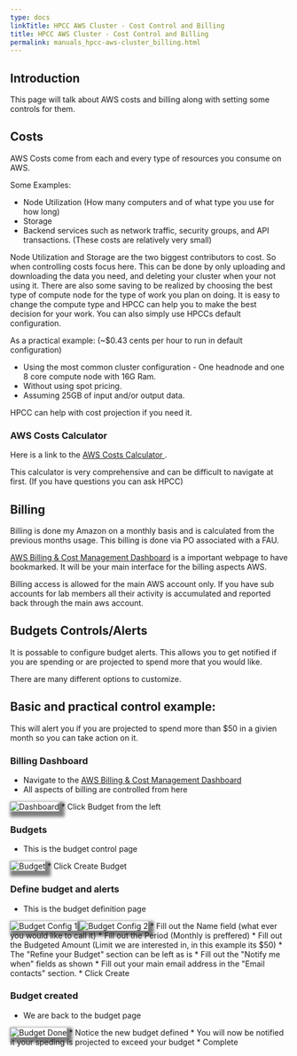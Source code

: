 ```yaml
---
type: docs
linkTitle: HPCC AWS Cluster - Cost Control and Billing
title: HPCC AWS Cluster - Cost Control and Billing
permalink: manuals_hpcc-aws-cluster_billing.html
---
```


## Introduction
This page will talk about AWS costs and billing along with setting some controls for them.

## Costs

AWS Costs come from each and every type of resources you consume on AWS.

Some Examples:

* Node Utilization (How many computers and of what type you use for how long)
* Storage
* Backend services such as network traffic, security groups, and API transactions. (These costs are relatively very small)

Node Utilization and Storage are the two biggest contributors to cost. So when controlling costs focus here.
This can be done by only uploading and downloading the data you need, and deleting your cluster when your not using it.
There are also some saving to be realized by choosing the best type of compute node for the type of work you plan on doing.
It is easy to change the compute type and HPCC can help you to make the best decision for your work.
You can also simply use HPCCs default configuration.

As a practical example: (~$0.43 cents per hour to run in default configuration)

* Using the most common cluster configuration - One headnode and one 8 core compute node with 16G Ram.
* Without using spot pricing.
* Assuming 25GB of input and/or output data.

HPCC can help with cost projection if you need it.

### AWS Costs Calculator

Here is a link to the <a href="https://calculator.s3.amazonaws.com/index.html" target="_blank"> AWS Costs Calculator </a>.

This calculator is very comprehensive and can be difficult to navigate at first. (If you have questions you can ask HPCC)

## Billing

Billing is done my Amazon on a monthly basis and is calculated from the previous months usage. This billing is done via PO associated with a FAU.

<a href="https://console.aws.amazon.com/billing/home#/" target="_blank">AWS Billing & Cost Management Dashboard</a> is a important webpage to have bookmarked.
It will be your main interface for the billing aspects AWS.

Billing access is allowed for the main AWS account only. If you have sub accounts for lab members all their activity is accumulated and reported back through the main aws account.


##  Budgets Controls/Alerts

It is possable to configure budget alerts. This allows you to get notified if you are spending or are projected to spend more that you would like.

There are many different options to customize.

## Basic and practical control example:

This will alert you if you are projected to spend more than $50 in a givien month so you can take action on it.

### Billing Dashboard
* Navigate to the <a href="https://console.aws.amazon.com/billing/home#/" target="_blank">AWS Billing & Cost Management Dashboard</a> 
* All aspects of billing are controlled from here
<img style="box-shadow:5px 5px 5px 5px grey" src="images/cloud-aws-billing-dashboard.png" title="Dashboard" alt="Dashboard">
* Click Budget from the left

### Budgets
* This is the budget control page
<img style="box-shadow:5px 5px 5px 5px grey" src="images/cloud-aws-billing-budget1.png" title="Budget" alt="Budget">
* Click Create Budget

### Define budget and alerts
* This is the budget definition page
<img style="box-shadow:5px 5px 5px 5px grey" src="images/cloud-aws-billing-budget2.png" title="Budget Config 1" alt="Budget Config 1">
<img style="box-shadow:5px 5px 5px 5px grey" src="images/cloud-aws-billing-budget3.png" title="Budget Config 2" alt="Budget Config 2">
* Fill out the Name field (what ever you would like to call it)
* Fill out the Period (Monthly is preffered)
* Fill out the Budgeted Amount (Limit we are interested in, in this example its $50)
* The "Refine your Budget" section can be left as is
* Fill out the "Notify me when" fields as shown
* Fill out your main email address in the "Email contacts" section.
* Click Create


### Budget created
* We are back to the budget page
<img style="box-shadow:5px 5px 5px 5px grey" src="images/cloud-aws-billing-budget-done.png" title="Budget Done" alt="Budget Done">
* Notice the new budget defined
* You will now be notified it your speding is projected to exceed your budget
* Complete 




